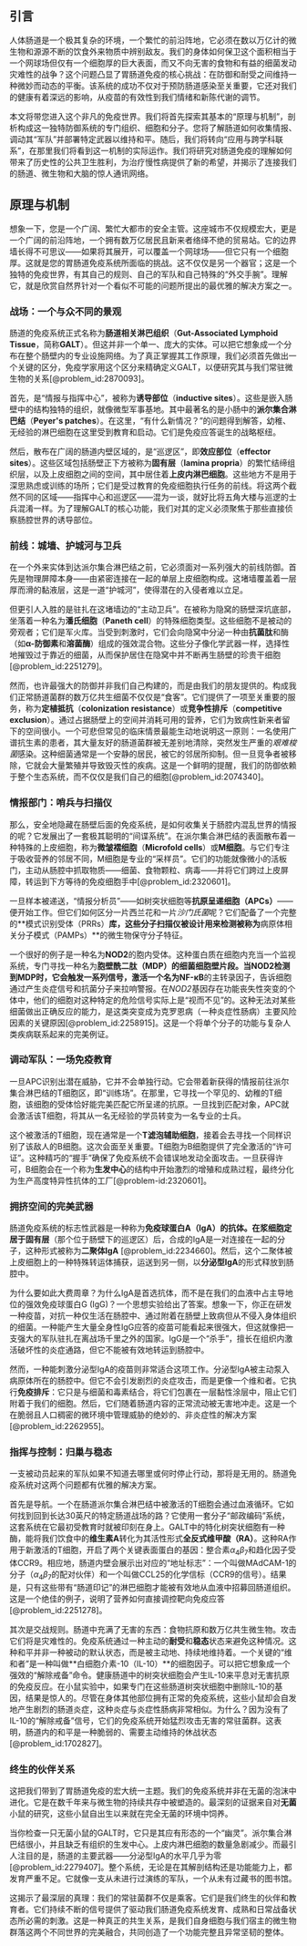 ## 引言
人体肠道是一个极其复杂的环境，一个繁忙的前沿阵地，它必须在数以万亿计的微生物和源源不断的饮食外来物质中辨别敌友。我们的身体如何保卫这个面积相当于一个网球场但仅有一个细胞厚的巨大表面，而又不向无害的食物和有益的细菌发动灾难性的战争？这个问题凸显了胃肠道免疫的核心挑战：在防御和耐受之间维持一种微妙而动态的平衡。该系统的成功不仅对于预防肠道感染至关重要，它还对我们的健康有着深远的影响，从疫苗的有效性到我们情绪和新陈代谢的调节。

本文将带您进入这个非凡的免疫世界。我们将首先探索其基本的“原理与机制”，剖析构成这一独特防御系统的专门组织、细胞和分子。您将了解肠道如何收集情报、调动其“军队”并部署特定武器以维持和平。随后，我们将转向“应用与跨学科联系”，在那里我们将看到这一机制的实际运作。我们将研究对肠道免疫的理解如何带来了历史性的公共卫生胜利，为治疗慢性病提供了新的希望，并揭示了连接我们的肠道、微生物和大脑的惊人通讯网络。

## 原理与机制

想象一下，您是一个广阔、繁忙大都市的安全主管。这座城市不仅规模宏大，更是一个广阔的前沿阵地，一个拥有数万亿居民且新来者络绎不绝的贸易站。它的边界墙长得不可思议——如果将其展开，可以覆盖一个网球场——但它只有一个细胞厚。这就是您的胃肠道免疫系统所面临的挑战。这不仅仅是另一个器官；这是一个独特的免疫世界，有其自己的规则、自己的军队和自己特殊的“外交手腕”。理解它，就是欣赏自然界针对一个看似不可能的问题所提出的最优雅的解决方案之一。

### 战场：一个与众不同的景观

肠道的免疫系统正式名称为**肠道相关淋巴组织**（**Gut-Associated Lymphoid Tissue**，简称**GALT**）。但这并非一个单一、庞大的实体。可以把它想象成一个分布在整个肠壁内的专业设施网络。为了真正掌握其工作原理，我们必须首先做出一个关键的区分，免疫学家用这个区分来精确定义GALT，以便研究其与我们常驻微生物的关系[@problem_id:2870093]。

首先，是“情报与指挥中心”，被称为**诱导部位**（**inductive sites**）。这些是嵌入肠壁中的结构独特的组织，就像微型军事基地。其中最著名的是小肠中的**派尔集合淋巴结**（**Peyer's patches**）。在这里，“有什么新情况？”的问题得到解答，幼稚、无经验的淋巴细胞在这里受到教育和启动。它们是免疫应答诞生的战略枢纽。

然后，散布在广阔的肠道内壁区域的，是“巡逻区”，即**效应部位**（**effector sites**）。这些区域包括肠壁正下方被称为**固有层**（**lamina propria**）的繁忙结缔组织层，以及上皮细胞之间的空间，其中居住着**上皮内淋巴细胞**。这些地方不是用于深思熟虑或训练的场所；它们是受过教育的免疫细胞执行任务的前线。将这两个截然不同的区域——指挥中心和巡逻区——混为一谈，就好比将五角大楼与巡逻的士兵混淆一样。为了理解GALT的核心功能，我们对其的定义必须聚焦于那些直接侦察肠腔世界的诱导部位。

### 前线：城墙、护城河与卫兵

在一个外来实体到达派尔集合淋巴结之前，它必须面对一系列强大的前线防御。首先是物理屏障本身——由紧密连接在一起的单层上皮细胞构成。这堵墙覆盖着一层厚而滑的黏液层，这是一道“护城河”，使得潜在的入侵者难以立足。

但更引人入胜的是驻扎在这堵墙边的“主动卫兵”。在被称为隐窝的肠壁深坑底部，坐落着一种名为**潘氏细胞**（**Paneth cell**）的特殊细胞类型。这些细胞不是被动的旁观者；它们是军火库。当受到刺激时，它们会向隐窝中分泌一种由**抗菌肽**和酶（如**α-防御素**和**溶菌酶**）组成的强效混合物。这些分子像化学武器一样，选择性地摧毁过于靠近的细菌，从而保护居住在隐窝中并不断再生肠壁的珍贵干细胞[@problem_id:2251279]。

然而，也许最强大的防御并非我们自己构建的，而是由我们的朋友提供的。构成我们正常肠道菌群的数万亿共生细菌不仅仅是“食客”。它们提供了一项至关重要的服务，称为**定植抵抗**（**colonization resistance**）或**竞争性排斥**（**competitive exclusion**）。通过占据肠壁上的空间并消耗可用的营养，它们为致病性新来者留下的空间很小。一个可悲但常见的临床情景最能生动地说明这一原则：一名使用广谱抗生素的患者，其大量友好的肠道菌群被无差别地清除，突然发生严重的*艰难梭菌*感染。这种细菌通常是一个安静的居民，被它的邻居所抑制。但一旦竞争者被移除，它就会大量繁殖并导致毁灭性的疾病。这是一个鲜明的提醒，我们的防御依赖于整个生态系统，而不仅仅是我们自己的细胞[@problem_id:2074340]。

### 情报部门：哨兵与扫描仪

那么，安全地隐藏在肠壁后面的免疫系统，是如何收集关于肠腔内混乱世界的情报的呢？它发展出了一套极其聪明的“间谍系统”。在派尔集合淋巴结的表面散布着一种特殊的上皮细胞，称为**微皱褶细胞**（**Microfold cells**）或**M细胞**。与它们专注于吸收营养的邻居不同，M细胞是专业的“采样员”。它们的功能就像微小的活板门，主动从肠腔中抓取物质——细菌、食物颗粒、病毒——并将它们跨过上皮屏障，转运到下方等待的免疫细胞手中[@problem_id:2320601]。

一旦样本被递送，“情报分析员”——如树突状细胞等**抗原呈递细胞（APCs）**——便开始工作。但它们如何区分一片西兰花和一片*沙门氏菌*呢？它们配备了一个完整的**模式识别受体（PRRs）**库，这些分子扫描仪被设计用来检测被称为**病原体相关分子模式（PAMPs）**的微生物保守分子特征。

一个很好的例子是一种名为**NOD2**的胞内受体。这种蛋白质在细胞内充当一个监视系统，专门寻找一种名为**胞壁酰二肽（MDP）**的细菌细胞壁片段。当NOD2检测到MDP时，它会触发一系列信号，激活一个名为**NF-κB**的主转录因子，告诉细胞通过产生炎症信号和抗菌分子来拉响警报。在*NOD2*基因存在功能丧失性突变的个体中，他们的细胞对这种特定的危险信号实际上是“视而不见”的。这种无法对某些细菌做出正确反应的能力，是这类突变成为克罗恩病（一种炎症性肠病）主要风险因素的关键原因[@problem_id:2258915]。这是一个将单个分子的功能与复杂人类疾病联系起来的完美例证。

### 调动军队：一场免疫教育

一旦APC识别出潜在威胁，它并不会单独行动。它会带着新获得的情报前往派尔集合淋巴结的T细胞区，即“训练场”。在那里，它寻找一个罕见的、幼稚的T细胞，该细胞的受体恰好能完美匹配它所呈递的抗原。一旦找到匹配对象，APC就会激活该T细胞，将其从一名无经验的学员转变为一名专业的士兵。

这个被激活的T细胞，现在通常是一个**T滤泡辅助细胞**，接着会去寻找一个同样识别了该敌人的B细胞。这次会面至关重要。T细胞为B细胞提供了完全激活的“许可证”。这种精巧的“握手”确保了免疫系统不会错误地发动全面攻击。一旦获得许可，B细胞会在一个称为**生发中心**的结构中开始激烈的增殖和成熟过程，最终分化为生产高度特异性抗体的工厂[@problem-id:2320601]。

### 拥挤空间的完美武器

肠道免疫系统的标志性武器是一种称为**免疫球蛋白A（IgA）**的抗体。在浆细胞定居于**固有层**（那个位于肠壁下的巡逻区）后，合成的IgA是一对连接在一起的分子，这种形式被称为**二聚体IgA** [@problem_id:2234660]。然后，这个二聚体被上皮细胞上的一种特殊转运体捕获，运送到另一侧，以**分泌型IgA**的形式释放到肠腔中。

为什么要如此大费周章？为什么IgA是首选抗体，而不是在我们的血液中占主导地位的强效免疫球蛋白G (IgG)？一个思想实验给出了答案。想象一下，你正在研发一种疫苗，对抗一种仅生活在肠腔中、通过附着在肠壁上致病但从不侵入身体组织的细菌。一种能产生大量全身性IgG应答的疫苗可能看起来很强大，但这就像把一支强大的军队驻扎在离战场千里之外的国家。IgG是一个“杀手”，擅长在组织内激活破坏性的炎症通路，但它不能被有效地转运到肠腔中。

然而，一种能刺激分泌型IgA的疫苗则非常适合这项工作。分泌型IgA被主动泵入病原体所在的肠腔中。但它不会引发剧烈的炎症攻击，而是更像一个维和者。它执行**免疫排斥**：它只是与细菌和毒素结合，将它们包裹在一层黏性涂层中，阻止它们附着于我们的细胞。然后，它们随着肠道内容的正常流动被无害地冲走。这是一个在脆弱且人口稠密的微环境中管理威胁的绝妙的、非炎症性的解决方案[@problem_id:2262955]。

### 指挥与控制：归巢与稳态

一支被动员起来的军队如果不知道去哪里或何时停止行动，那将是无用的。肠道免疫系统对这两个问题都有优雅的解决方案。

首先是导航。一个在肠道派尔集合淋巴结中被激活的T细胞会通过血液循环。它如何找到回到长达30英尺的特定肠道战场的路？它使用一套分子“邮政编码”系统，这套系统在它最初受教育时就被印刻在身上。GALT中的特化树突状细胞有一种酶，能将我们饮食中的**维生素A**转化为其活性形式**全反式维甲酸（RA）**。这种RA作用于新激活的T细胞，开启了两个关键表面蛋白的基因：整合素$\alpha_{4}\beta_{7}$和趋化因子受体CCR9。相应地，肠道内壁会展示出对应的“地址标志”：一个叫做MAdCAM-1的分子（$\alpha_{4}\beta_{7}$的配对伙伴）和一个叫做CCL25的化学信标（CCR9的信号）。结果是，只有这些带有“肠道印记”的淋巴细胞才能被有效地从血液中招募回肠道组织。这是一个绝佳的例子，说明了营养如何直接调控靶向免疫应答[@problem_id:2251278]。

其次是交战规则。肠道中充满了无害的东西：食物抗原和数万亿共生微生物。攻击它们将是灾难性的。免疫系统通过一种主动的**耐受**和**稳态**状态来避免这种情况。这种和平并非一种被动的默认状态，而是被主动地、持续地维持着。一个关键的“维和者”是一种叫做**白细胞介素-10（IL-10）**的细胞因子。可以把它想象成一个强效的“解除戒备”命令。健康肠道中的树突状细胞会产生IL-10来平息对无害抗原的免疫反应。在小鼠实验中，如果专门在这些肠道树突状细胞中删除IL-10的基因，结果是惊人的。尽管在身体其他部位拥有正常的免疫系统，这些小鼠却会自发地产生剧烈的肠道炎症，这种炎症与炎症性肠病非常相似。为什么？因为没有了IL-10的“解除戒备”信号，它们的免疫系统开始猛烈攻击无害的常驻菌群。这表明，肠道内的和平是一种脆弱的、需要主动维持的休战状态[@problem_id:1702827]。

### 终生的伙伴关系

这把我们带到了胃肠道免疫的宏大统一主题。我们的免疫系统并非在无菌的泡沫中进化。它是在数千年来与微生物的持续共存中被塑造的。最深刻的证据来自对**无菌**小鼠的研究，这些小鼠自出生以来就在完全无菌的环境中饲养。

当你检查一只无菌小鼠的GALT时，它只是其应有形态的一个“幽灵”。派尔集合淋巴结很小，并且缺乏有组织的生发中心。上皮内淋巴细胞的数量急剧减少。而最引人注目的是，肠道的主要武器——分泌型IgA的水平几乎为零[@problem_id:2279407]。整个系统，无论是在其解剖结构还是功能能力上，都发育严重不足。它就像一支从未进行过演练的军队，一个从未有过藏书的图书馆。

这揭示了最深层的真理：我们的常驻菌群不仅是乘客。它们是我们终生的伙伴和教育者。它们持续不断的信号提供了驱动我们肠道免疫系统发育、成熟和日常战备状态所必需的刺激。这是一种真正的共生关系，是我们自身细胞与我们宿主的微生物群落这两个不同世界的完美融合，共同创造了一个功能完整且异常坚韧的整体。

